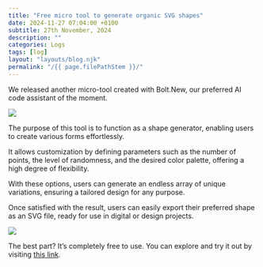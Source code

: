 ```yaml
---
title: "Free micro tool to generate organic SVG shapes"
date: 2024-11-27 07:04:00 +0100
subtitle: 27th November, 2024
description: ""
categories: Logs
tags: [log]
layout: "layouts/blog.njk"
permalink: "/{{ page.filePathStem }}/"
---
```


We released another micro-tool created with Bolt.New, our preferred AI code assistant of the moment.

![](/assets/tools/organic-shaper/01.png)

The purpose of this tool is to function as a shape generator, enabling users to create various forms effortlessly.

It allows customization by defining parameters such as the number of points, the level of randomness, and the desired color palette, offering a high degree of flexibility.

With these options, users can generate an endless array of unique variations, ensuring a tailored design for any purpose.

Once satisfied with the result, users can easily export their preferred shape as an SVG file, ready for use in digital or design projects.

![](/assets/tools/organic-shaper/02.gif)

The best part? It’s completely free to use. You can explore and try it out by visiting [this link](https://organic-shaper.netlify.app/).